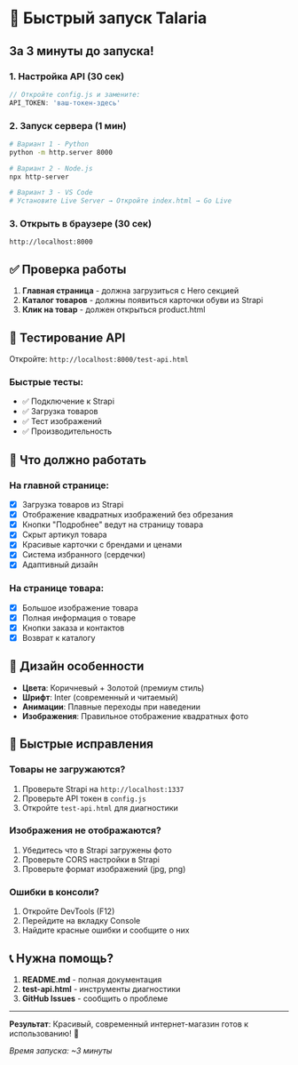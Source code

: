 # 🚀 Быстрый запуск Talaria

## За 3 минуты до запуска!

### 1. Настройка API (30 сек)
```javascript
// Откройте config.js и замените:
API_TOKEN: 'ваш-токен-здесь'
```

### 2. Запуск сервера (1 мин)
```bash
# Вариант 1 - Python
python -m http.server 8000

# Вариант 2 - Node.js  
npx http-server

# Вариант 3 - VS Code
# Установите Live Server → Откройте index.html → Go Live
```

### 3. Открыть в браузере (30 сек)
```
http://localhost:8000
```

## ✅ Проверка работы

1. **Главная страница** - должна загрузиться с Hero секцией
2. **Каталог товаров** - должны появиться карточки обуви из Strapi
3. **Клик на товар** - должен открыться product.html

## 🧪 Тестирование API

Откройте: `http://localhost:8000/test-api.html`

### Быстрые тесты:
- ✅ Подключение к Strapi
- ✅ Загрузка товаров  
- ✅ Тест изображений
- ✅ Производительность

## 📱 Что должно работать

### На главной странице:
- [x] Загрузка товаров из Strapi
- [x] Отображение квадратных изображений без обрезания
- [x] Кнопки "Подробнее" ведут на страницу товара
- [x] Скрыт артикул товара
- [x] Красивые карточки с брендами и ценами
- [x] Система избранного (сердечки)
- [x] Адаптивный дизайн

### На странице товара:
- [x] Большое изображение товара
- [x] Полная информация о товаре
- [x] Кнопки заказа и контактов
- [x] Возврат к каталогу

## 🎨 Дизайн особенности

- **Цвета**: Коричневый + Золотой (премиум стиль)
- **Шрифт**: Inter (современный и читаемый)
- **Анимации**: Плавные переходы при наведении
- **Изображения**: Правильное отображение квадратных фото

## 🔧 Быстрые исправления

### Товары не загружаются?
1. Проверьте Strapi на `http://localhost:1337`
2. Проверьте API токен в `config.js`
3. Откройте `test-api.html` для диагностики

### Изображения не отображаются?
1. Убедитесь что в Strapi загружены фото
2. Проверьте CORS настройки в Strapi
3. Проверьте формат изображений (jpg, png)

### Ошибки в консоли?
1. Откройте DevTools (F12)
2. Перейдите на вкладку Console
3. Найдите красные ошибки и сообщите о них

## 📞 Нужна помощь?

1. **README.md** - полная документация
2. **test-api.html** - инструменты диагностики  
3. **GitHub Issues** - сообщить о проблеме

---

**Результат**: Красивый, современный интернет-магазин готов к использованию! 🎉

*Время запуска: ~3 минуты*
